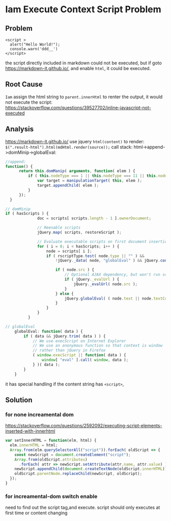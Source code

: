# Iam Execute Context Script Problem

## Problem

    <script >
      alert("Hello World!");
      console.warn('ddd__')
    </script>

the script directly included in markdown could not be executed, but if goto https://markdown-it.github.io/, and enable `html`, it could be executed.

## Root Cause
`Iam` assign the html string to  `parent.innerHtml` to renter the output, it would not execute the script:
https://stackoverflow.com/questions/39527702/inline-javascript-not-executed

## Analysis
https://markdown-it.github.io/ use  jquery `html(content)` to render: ` $(".result-html").html(mdHtml.render(source));`
call stack: html->append->domMinip->globalEval:
```js
//append: 
function() {
      return this.domManip( arguments, function( elem ) {
          if ( this.nodeType === 1 || this.nodeType === 11 || this.nodeType === 9 ) {
              var target = manipulationTarget( this, elem );
              target.appendChild( elem );
          }
      });
  }
```
```js
// domMinip
if ( hasScripts ) {
              doc = scripts[ scripts.length - 1 ].ownerDocument;

              // Reenable scripts
              jQuery.map( scripts, restoreScript );

              // Evaluate executable scripts on first document insertion
              for ( i = 0; i < hasScripts; i++ ) {
                  node = scripts[ i ];
                  if ( rscriptType.test( node.type || "" ) &&
                      !jQuery._data( node, "globalEval" ) && jQuery.contains( doc, node ) ) {

                      if ( node.src ) {
                          // Optional AJAX dependency, but won't run scripts if not present
                          if ( jQuery._evalUrl ) {
                              jQuery._evalUrl( node.src );
                          }
                      } else {
                          jQuery.globalEval( ( node.text || node.textContent || node.innerHTML || "" ).replace( rcleanScript, "" ) );
                      }
                  }
              }
          }
```

```js
// globalEval
	globalEval: function( data ) {
		if ( data && jQuery.trim( data ) ) {
			// We use execScript on Internet Explorer
			// We use an anonymous function so that context is window
			// rather than jQuery in Firefox
			( window.execScript || function( data ) {
				window[ "eval" ].call( window, data );
			} )( data );
		}
	}
```
it has special handling if the content string has `<script>`, 

## Solution
### for none increamental dom
https://stackoverflow.com/questions/2592092/executing-script-elements-inserted-with-innerhtml

```js
var setInnerHTML = function(elm, html) {
  elm.innerHTML = html;
  Array.from(elm.querySelectorAll("script")).forEach( oldScript => {
    const newScript = document.createElement("script");
    Array.from(oldScript.attributes)
      .forEach( attr => newScript.setAttribute(attr.name, attr.value) );
    newScript.appendChild(document.createTextNode(oldScript.innerHTML));
    oldScript.parentNode.replaceChild(newScript, oldScript);
  });
}
```
### for increamental-dom switch enable
need to find out the script tag,and execute.
script should only executes at first time or content changing